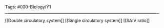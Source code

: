 Tags: #000-Biology/Y1

---
[[Double circulatory system]]
[[Single circulatory system]]
[[SA:V ratio]]
